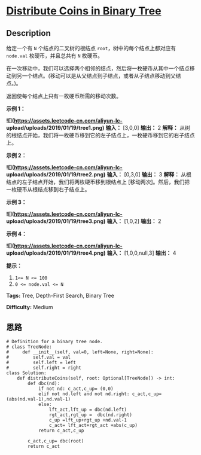 # [Distribute Coins in Binary Tree][title]

## Description

给定一个有 `N` 个结点的二叉树的根结点 `root`，树中的每个结点上都对应有 `node.val` 枚硬币，并且总共有 `N` 枚硬币。

在一次移动中，我们可以选择两个相邻的结点，然后将一枚硬币从其中一个结点移动到另一个结点。(移动可以是从父结点到子结点，或者从子结点移动到父结点。)。

返回使每个结点上只有一枚硬币所需的移动次数。



**示例 1：**

**![](https://assets.leetcode-cn.com/aliyun-lc-
upload/uploads/2019/01/19/tree1.png)**
            **输入：** [3,0,0]    **输出：** 2    **解释：** 从树的根结点开始，我们将一枚硬币移到它的左子结点上，一枚硬币移到它的右子结点上。    

**示例 2：**

**![](https://assets.leetcode-cn.com/aliyun-lc-
upload/uploads/2019/01/19/tree2.png)**
            **输入：** [0,3,0]    **输出：** 3    **解释：** 从根结点的左子结点开始，我们将两枚硬币移到根结点上 [移动两次]。然后，我们把一枚硬币从根结点移到右子结点上。    

**示例 3：**

**![](https://assets.leetcode-cn.com/aliyun-lc-
upload/uploads/2019/01/19/tree3.png)**
            **输入：** [1,0,2]    **输出：** 2    

**示例 4：**

**![](https://assets.leetcode-cn.com/aliyun-lc-
upload/uploads/2019/01/19/tree4.png)**
            **输入：** [1,0,0,null,3]    **输出：** 4    



**提示：**

  1. `1<= N <= 100`
  2. `0 <= node.val <= N`


**Tags:** Tree, Depth-First Search, Binary Tree

**Difficulty:** Medium

## 思路

``` python3
# Definition for a binary tree node.
# class TreeNode:
#     def __init__(self, val=0, left=None, right=None):
#         self.val = val
#         self.left = left
#         self.right = right
class Solution:
    def distributeCoins(self, root: Optional[TreeNode]) -> int:
        def dbc(nd):
            if not nd: c_act,c_up= (0,0)
            elif not nd.left and not nd.right: c_act,c_up= (abs(nd.val-1),nd.val-1)
            else:
                lft_act,lft_up = dbc(nd.left) 
                rgt_act,rgt_up =  dbc(nd.right) 
                c_up =lft_up+rgt_up +nd.val-1
                c_act= lft_act+rgt_act +abs(c_up)
            return c_act,c_up

        c_act,c_up= dbc(root)
        return c_act
```

[title]: https://leetcode-cn.com/problems/distribute-coins-in-binary-tree
